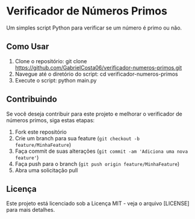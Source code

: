 # Verificador de Números Primos

Um simples script Python para verificar se um número é primo ou não.

## Como Usar

1. Clone o repositório:
git clone https://github.com/GabrielCosta06/verificador-numeros-primos.git
2. Navegue até o diretório do script:
cd verificador-numeros-primos
3. Execute o script:
python main.py

## Contribuindo

Se você deseja contribuir para este projeto e melhorar o verificador de números primos, siga estas etapas:

1. Fork este repositório
2. Crie um branch para sua feature (`git checkout -b feature/MinhaFeature`)
3. Faça commit de suas alterações (`git commit -am 'Adiciona uma nova feature'`)
4. Faça push para o branch (`git push origin feature/MinhaFeature`)
5. Abra uma solicitação pull

## Licença

Este projeto está licenciado sob a Licença MIT - veja o arquivo [LICENSE] para mais detalhes.
